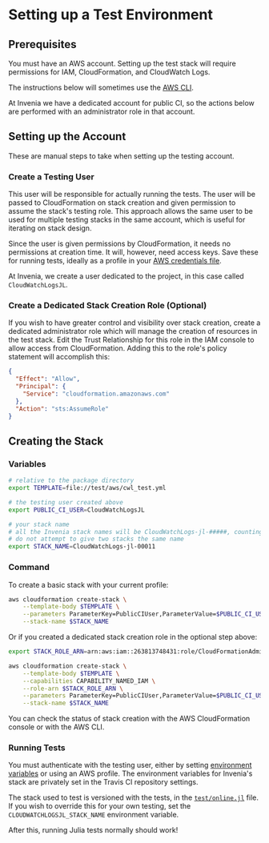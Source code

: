 # Setting up a Test Environment

## Prerequisites

You must have an AWS account.
Setting up the test stack will require permissions for IAM, CloudFormation, and CloudWatch Logs.

The instructions below will sometimes use the [AWS CLI](https://aws.amazon.com/cli/).

At Invenia we have a dedicated account for public CI, so the actions below are performed with an administrator role in that account.

## Setting up the Account

These are manual steps to take when setting up the testing account.

### Create a Testing User

This user will be responsible for actually running the tests.
The user will be passed to CloudFormation on stack creation and given permission to assume the stack's testing role.
This approach allows the same user to be used for multiple testing stacks in the same account, which is useful for iterating on stack design.

Since the user is given permissions by CloudFormation, it needs no permissions at creation time.
It will, however, need access keys.
Save these for running tests, ideally as a profile in your [AWS credentials file](https://docs.aws.amazon.com/cli/latest/userguide/cli-config-files.html).

At Invenia, we create a user dedicated to the project, in this case called `CloudWatchLogsJL`.

### Create a Dedicated Stack Creation Role (Optional)

If you wish to have greater control and visibility over stack creation, create a dedicated administrator role which will manage the creation of resources in the test stack.
Edit the Trust Relationship for this role in the IAM console to allow access from CloudFormation.
Adding this to the role's policy statement will accomplish this:

```json
{
  "Effect": "Allow",
  "Principal": {
    "Service": "cloudformation.amazonaws.com"
  },
  "Action": "sts:AssumeRole"
}
```


## Creating the Stack

### Variables

```sh
# relative to the package directory
export TEMPLATE=file://test/aws/cwl_test.yml

# the testing user created above
export PUBLIC_CI_USER=CloudWatchLogsJL

# your stack name
# all the Invenia stack names will be CloudWatchLogs-jl-#####, counting up
# do not attempt to give two stacks the same name
export STACK_NAME=CloudWatchLogs-jl-00011
```

### Command

To create a basic stack with your current profile:

```sh
aws cloudformation create-stack \
    --template-body $TEMPLATE \
    --parameters ParameterKey=PublicCIUser,ParameterValue=$PUBLIC_CI_USER \
    --stack-name $STACK_NAME
```

Or if you created a dedicated stack creation role in the optional step above:

```sh
export STACK_ROLE_ARN=arn:aws:iam::263813748431:role/CloudFormationAdmin

aws cloudformation create-stack \
    --template-body $TEMPLATE \
    --capabilities CAPABILITY_NAMED_IAM \
    --role-arn $STACK_ROLE_ARN \
    --parameters ParameterKey=PublicCIUser,ParameterValue=$PUBLIC_CI_USER \
    --stack-name $STACK_NAME
```

You can check the status of stack creation with the AWS CloudFormation console or with the AWS CLI.

### Running Tests

You must authenticate with the testing user, either by setting [environment variables](https://docs.aws.amazon.com/cli/latest/userguide/cli-environment.html) or using an AWS profile.
The environment variables for Invenia's stack are privately set in the Travis CI repository settings.

The stack used to test is versioned with the tests, in the [`test/online.jl`](https://github.com/invenia/CloudWatchLogs.jl/blob/master/test/online.jl) file.
If you wish to override this for your own testing, set the `CLOUDWATCHLOGSJL_STACK_NAME` environment variable.

After this, running Julia tests normally should work!
